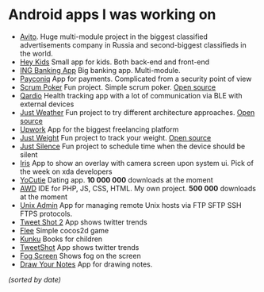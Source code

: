 # Android apps I was working on

* [Avito](https://play.google.com/store/apps/details?id=com.avito.android). Huge multi-module project in the biggest classified advertisements company in Russia and second-biggest classifieds in the world.
* [Hey Kids](https://play.google.com/store/apps/details?id=ro.heykids.povesti.desene.app) Small app for kids. Both back-end and front-end
* [ING Banking App](https://play.google.com/store/apps/details?id=com.ing.mobile) Big banking app. Multi-module.
* [Payconiq](https://play.google.com/store/apps/details?id=com.payconiq.customers) App for payments. Complicated from a security point of view
* [Scrum Poker](https://play.google.com/store/apps/details?id=kidinov.org.scrumpoker) Fun project. Simple scrum poker. [Open source](https://github.com/kidinov/ScrumPoker)
* [Qardio](https://play.google.com/store/apps/details?id=com.getqardio.android) Health tracking app with a lot of communication via BLE with external devices
* [Just Weather](https://play.google.com/store/apps/details?id=org.kidinov.just_weather) Fun project to try different architecture approaches. [Open source](https://github.com/kidinov/weather-app)
* [Upwork](https://play.google.com/store/apps/details?id=com.upwork.android) App for the biggest freelancing platform
* [Just Weight](https://play.google.com/store/apps/details?id=org.kidinov.justweight) Fun project to track your weight. [Open source](https://github.com/kidinov/Just-Weight)
* [Just Silence](https://play.google.com/store/apps/details?id=org.kidinov.justsleep) Fun project to schedule time when the device should be silent
* [Iris](https://forum.xda-developers.com/android/apps-games/beta-iris-walk-using-app-t3086259) App to show an overlay with camera screen upon system ui. Pick of the week on xda developers
* [YoCutie](https://play.google.com/store/apps/details?id=de.appfiction.yocutiegoogle) Dating app. **10 000 000** downloads at the moment
* [AWD](https://play.google.com/store/apps/details?id=org.kidinov.awd) IDE for PHP, JS, CSS, HTML. My own project. **500 000** downloads at the moment
* [Unix Admin](https://play.google.com/store/apps/details?id=org.kidinov.unixadmin) App for managing remote Unix hosts via FTP SFTP SSH FTPS protocols. 
* [Tweet Shot 2](https://play.google.com/store/apps/details?id=org.mediathreat.tweetcinema.app) App shows twitter trends
* [Flee](https://play.google.com/store/apps/details?id=com.gravybaby.flee) Simple cocos2d game
* [Kunku](https://play.google.com/store/apps/details?id=mobi.kunku.app) Books for children
* [TweetShot](https://play.google.com/store/apps/details?id=org.mediathreat.tweetcinema.app) App shows twitter trends
* [Fog Screen](https://play.google.com/store/apps/details?id=com.gravybaby.realfogscreenprank) Shows fog on the screen
* [Draw Your Notes](https://play.google.com/store/apps/details?id=com.notedraw.bos.app) App for drawing notes.

*(sorted by date)*
